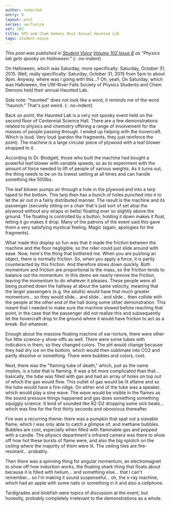 ```yaml
---
author: redacted
entry: 8
layout: post
series: uwrfvoice
set: 102
title: SPS and Chem Demons Host Annual Haunted Lab
tags: student-voice
---
```


*This post was published in [Student Voice](https://uwrfvoice.com) [Volume 102
Issue 8](http://uwrfvoice.com/pdf/151106studentvoice.pdf) as "Physics lab gets
spooky on Halloween."*
{: .no-indent}

On Halloween, which was Saturday, more specifically: Saturday, October 31, 2015.
Well, really specifically: Saturday, October 31, 2015 from 5pm to about 9pm.
Anyway, where was I going with this...? Oh, yeah, On Saturday, which was
Halloween, the UW–River Falls Society of Physics Students and Chem Demons held
their annual Haunted Lab.

Side note: "haunted" does not look like a word, it reminds me of the word
"haunch." That's just weird.
{: .no-indent}

Back on point, the Haunted Lab is a very not spooky event held on the second
floor of Centennial Science Hall. There are a few demonstrations related to
physics and chemistry offering a range of involvement for the masses of people
passing through. I ended up helping with the hovercraft. Which is loud. Very
loud (pardon the fragments, they just reinforce the point). The machine is a
large circular piece of plywood with a leaf blower strapped to it.

According to Dr. Blodgett, those who built the machine had bought a powerful
leaf blower with variable speeds, so as to experiment with the amount of force
needed to lift of people of various weights. As it turns out, the thing needs to
be on its lowest setting at all times and can handle something like 500lbs.

The leaf blower pumps air through a hole in the plywood and into a tarp taped to
the bottom. This tarp then has a bunch of holes punched into it to let the air
out in a fairly distributed manner. The result is the machine and its passenger
(securely sitting on a chair that's just sort of set atop the plywood without
any straps or belts) floating ever so slightly above the ground. The floating is
controlled by a button, holding it down makes it float, letting it go makes it
drop. Many of the patrons of the event said this gave them a very satisfying
mystical feeling. Magic (again, apologies for the fragments).

What made this display so fun was that it made the friction between the machine
and the floor negligible, so the rider could just slide around with ease. Now,
here's the thing that bothered me. When you are pushing an object, there is
normally friction. So, when you apply a force, it is partly counteracted by this
friction. And therefore slows down quickly. Both momentum and friction are
proportional to the mass, so the friction tends to balance out the momentum. In
this demo we nearly remove the friction, leaving the momentum to do whatever it
pleases. These people were all being pushed down the hallway at about the same
velocity, meaning that the larger passengers (e.g. the adults) would have that
much greater momentum... so they would slide... and slide... and slide... then
collide with the people at the other end of the hall doing some other
demonstration. This meant that I needed to make sure the machine slowed before
reaching that point, in the case that the passenger did not realize this and
subsequently let the hovercraft drop to the ground where it would have friction
to act as a break. But whatever.

Enough about the massive floating machine of ear-torture, there were other fun
little science-y show-offs as well. There were some tubes with indicators in
them, so they changed colors. The pH would change because they had dry ice on
the bottom, which would then sublimate into CO2 and partly dissolve or
something. There were bubbles and colors, cool.

Next, there was the "flaming tube of death," which, just as the name implies, is
a tube that is flaming. It was a bit more complicated than that... basically,
the tube was filled with gas and had an array of holes on top out of which the
gas would flow. This outlet of gas would be lit aflame and so the tube would
have a fire-ridge. On either end of the tube was a speaker, which would play a
sine wave. The wave would be visible in the flames as the sound pressure things
happened and gas does something something squiggly science. It kind of sounded
like R2-D2 dropping some sick beats... which was fine for the first thirty
seconds and obnoxious thereafter.

Fire was a recurring theme: there was a pumpkin that spat out a sizeable flame,
which I was only able to catch a glimpse of; and methane bubbles. Bubbles are
cool, especially when filled with flammable gas and popped with a candle. The
physics department's infrared camera was there to show off how hot these bursts
of flame were, and also the big splotch on the ceiling where the majority of
them were lit. The ceiling tiles are fire-resistant... probably.

Then there was a spinning thing for angular momentum, an electromagnet to show
off how induction works, the floating shark thing that floats about because it
is filled with helium... and something else... that I can't remember... so I'm
making it sound suspenseful... oh, the x-ray machine, which had an apple with
some nails or something in it and also a cellphone.

Tardigrades and blobfish were topics of discussion at the event, but honestly,
probably completely irrelevant to the demonstrations as a whole.
